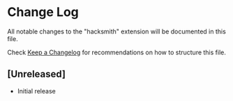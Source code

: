 # Change Log

All notable changes to the "hacksmith" extension will be documented in this file.

Check [Keep a Changelog](http://keepachangelog.com/) for recommendations on how to structure this file.

## [Unreleased]

- Initial release
